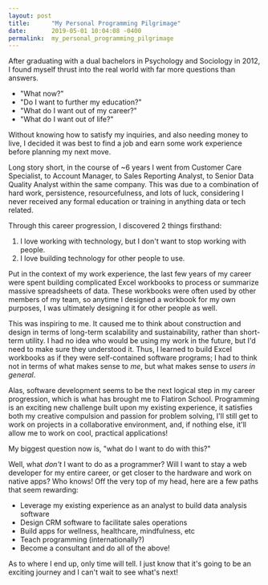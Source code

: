```yaml
---
layout: post
title:      "My Personal Programming Pilgrimage"
date:       2019-05-01 10:04:08 -0400
permalink:  my_personal_programming_pilgrimage
---
```


After graduating with a dual bachelors in Psychology and Sociology in 2012, I found myself thrust into the real world with far more questions than answers.

* "What now?"
* "Do I want to further my education?"
* "What do I want out of my career?"
* "What do I want out of life?"

Without knowing how to satisfy my inquiries, and also needing money to live, I decided it was best to find a job and earn some work experience before planning my next move.

Long story short, in the course of ~6 years I went from Customer Care Specialist, to Account Manager, to Sales Reporting Analyst, to Senior Data Quality Analyst within the same company. This was due to a combination of hard work, persistence, resourcefulness, and lots of luck, considering I never received any formal education or training in anything data or tech related. 

Through this career progression, I discovered 2 things firsthand:

1) I love working with technology, but I don't want to stop working with people.
2) I love building technology for other people to use.

Put in the context of my work experience, the last few years of my career were spent building complicated Excel workbooks to process or summarize massive spreadsheets of data. These workbooks were often used by other members of my team, so anytime I designed a workbook for my own purposes, I was ultimately designing it for other people as well.

This was inspiring to me. It caused me to think about construction and design in terms of long-term scalability and sustainability, rather than short-term utility. I had no idea who would be using my work in the future, but I'd need to make sure they understood it. Thus, I learned to build Excel workbooks as if they were self-contained software programs; I had to think not in terms of what makes sense to *me*, but what makes sense to *users in general*. 

Alas, software development seems to be the next logical step in my career progression, which is what has brought me to Flatiron School. Programming is an exciting new challenge built upon my existing experience, it satisfies both my creative compulsion and passion for problem solving, I'll still get to work on projects in a collaborative environment, and, if nothing else, it'll allow me to work on cool, practical applications!

My biggest question now is, "what do I want to do with this?"

Well, what *don't* I want to do as a programmer? Will I want to stay a web developer for my entire career, or get closer to the hardware and work on native apps? Who knows! Off the very top of my head, here are a few paths that seem rewarding:

- Leverage my existing experience as an analyst to build data analysis software
- Design CRM software to facilitate sales operations
- Build apps for wellness, healthcare, mindfulness, etc
- Teach programming (internationally?)
- Become a consultant and do all of the above!

As to where I end up, only time will tell. I just know that it's going to be an exciting journey and I can't wait to see what's next!
